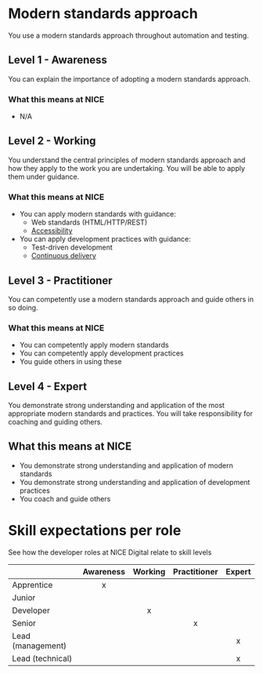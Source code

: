 # Modern standards approach

You use a modern standards approach throughout automation and testing.

## Level 1 - Awareness
You can explain the importance of adopting a modern standards approach. 

### What this means at NICE 
- N/A

## Level 2 - Working

You understand the central principles of modern standards approach and how they apply to the work you are undertaking. You will be able to apply them under guidance.

### What this means at NICE 
- You can apply modern standards with guidance:
  - Web standards (HTML/HTTP/REST)
  - [Accessibility](https://www.gov.uk/service-manual/helping-people-to-use-your-service/making-your-service-accessible-an-introduction) 
- You can apply development practices with guidance:
  - Test-driven development
  - [Continuous delivery](https://continuousdelivery.com/)

## Level 3 - Practitioner
You can competently use a modern standards approach and guide others in so doing.

### What this means at NICE 
- You can competently apply modern standards
- You can competently apply development practices
- You guide others in using these

## Level 4 - Expert

You demonstrate strong understanding and application of the most appropriate modern standards and practices. You will take responsibility for coaching and guiding others.

## What this means at NICE 

- You demonstrate strong understanding and application of modern standards
- You demonstrate strong understanding and application of development practices
- You coach and guide others

# Skill expectations per role
See how the developer roles at NICE Digital relate to skill levels

|                   | Awareness | Working | Practitioner | Expert |
|-------------------|:-:|:-:|:-:|:-:| 
| Apprentice        |    x      |         |              |        |
| Junior            |           |         |              |        |
| Developer         |           |    x    |              |        |
| Senior            |           |         |    x         |        |
| Lead (management) |           |         |              |   x    |
| Lead (technical)  |           |         |              |   x    |


